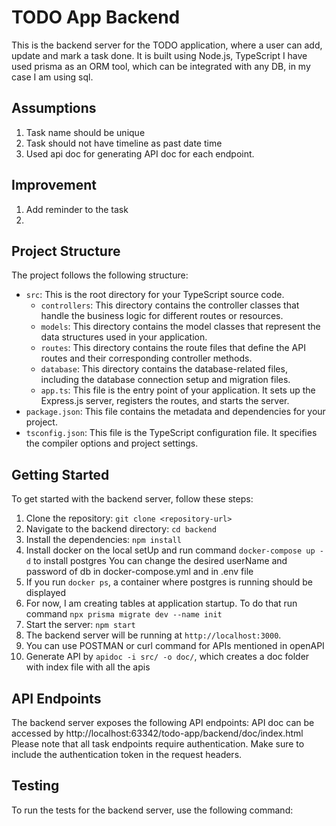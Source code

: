 # TODO App Backend

This is the backend server for the TODO application, where a user can add, update and mark a task done. 
It is built using Node.js, TypeScript
I have used prisma as an ORM tool, which can be integrated with any DB, in my case I am using sql.

## Assumptions
1. Task name should be unique
2. Task should not have timeline as past date time
3. Used api doc for generating API doc for each endpoint.

## Improvement
1. Add reminder to the task
2. 
## Project Structure

The project follows the following structure:

- `src`: This is the root directory for your TypeScript source code.
    - `controllers`: This directory contains the controller classes that handle the business logic for different routes or resources.
    - `models`: This directory contains the model classes that represent the data structures used in your application.
    - `routes`: This directory contains the route files that define the API routes and their corresponding controller methods.
    - `database`: This directory contains the database-related files, including the database connection setup and migration files.
    - `app.ts`: This file is the entry point of your application. It sets up the Express.js server, registers the routes, and starts the server.
- `package.json`: This file contains the metadata and dependencies for your project.
- `tsconfig.json`: This file is the TypeScript configuration file. It specifies the compiler options and project settings.


## Getting Started

To get started with the backend server, follow these steps:

1. Clone the repository: `git clone <repository-url>`
2. Navigate to the backend directory: `cd backend`
3. Install the dependencies: `npm install`
4. Install docker on the local setUp and run command `docker-compose up -d` to install postgres
    You can change the desired userName and password of db in docker-compose.yml and in .env file
5. If you run `docker ps`, a container where postgres is running should be displayed
6. For now, I am creating tables at application startup. To do that run command `npx prisma migrate dev --name init`
7. Start the server: `npm start`
8. The backend server will be running at `http://localhost:3000`.
9. You can use POSTMAN or curl command for APIs mentioned in openAPI 
10. Generate API by `apidoc -i src/ -o doc/`, which creates a doc folder with index file with all the apis 

## API Endpoints

The backend server exposes the following API endpoints:
API doc can be accessed by http://localhost:63342/todo-app/backend/doc/index.html
Please note that all task endpoints require authentication. Make sure to include the authentication token in the request headers.

## Testing

To run the tests for the backend server, use the following command: